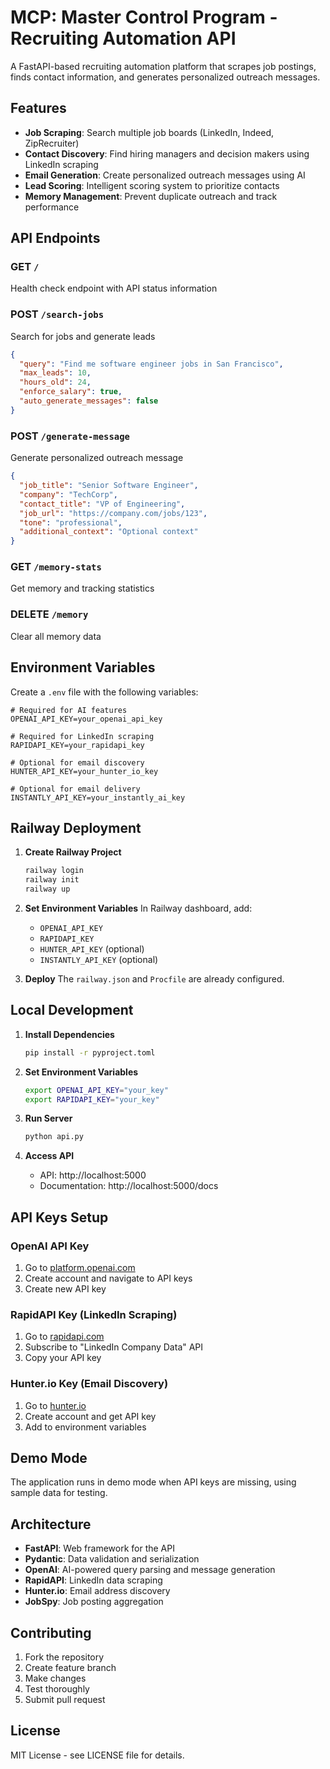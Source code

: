 # MCP: Master Control Program - Recruiting Automation API

A FastAPI-based recruiting automation platform that scrapes job postings, finds contact information, and generates personalized outreach messages.

## Features

- **Job Scraping**: Search multiple job boards (LinkedIn, Indeed, ZipRecruiter)
- **Contact Discovery**: Find hiring managers and decision makers using LinkedIn scraping
- **Email Generation**: Create personalized outreach messages using AI
- **Lead Scoring**: Intelligent scoring system to prioritize contacts
- **Memory Management**: Prevent duplicate outreach and track performance

## API Endpoints

### GET `/`
Health check endpoint with API status information

### POST `/search-jobs`
Search for jobs and generate leads
```json
{
  "query": "Find me software engineer jobs in San Francisco",
  "max_leads": 10,
  "hours_old": 24,
  "enforce_salary": true,
  "auto_generate_messages": false
}
```

### POST `/generate-message`
Generate personalized outreach message
```json
{
  "job_title": "Senior Software Engineer",
  "company": "TechCorp",
  "contact_title": "VP of Engineering",
  "job_url": "https://company.com/jobs/123",
  "tone": "professional",
  "additional_context": "Optional context"
}
```

### GET `/memory-stats`
Get memory and tracking statistics

### DELETE `/memory`
Clear all memory data

## Environment Variables

Create a `.env` file with the following variables:

```env
# Required for AI features
OPENAI_API_KEY=your_openai_api_key

# Required for LinkedIn scraping
RAPIDAPI_KEY=your_rapidapi_key

# Optional for email discovery
HUNTER_API_KEY=your_hunter_io_key

# Optional for email delivery
INSTANTLY_API_KEY=your_instantly_ai_key
```

## Railway Deployment

1. **Create Railway Project**
   ```bash
   railway login
   railway init
   railway up
   ```

2. **Set Environment Variables**
   In Railway dashboard, add:
   - `OPENAI_API_KEY`
   - `RAPIDAPI_KEY` 
   - `HUNTER_API_KEY` (optional)
   - `INSTANTLY_API_KEY` (optional)

3. **Deploy**
   The `railway.json` and `Procfile` are already configured.

## Local Development

1. **Install Dependencies**
   ```bash
   pip install -r pyproject.toml
   ```

2. **Set Environment Variables**
   ```bash
   export OPENAI_API_KEY="your_key"
   export RAPIDAPI_KEY="your_key"
   ```

3. **Run Server**
   ```bash
   python api.py
   ```

4. **Access API**
   - API: http://localhost:5000
   - Documentation: http://localhost:5000/docs

## API Keys Setup

### OpenAI API Key
1. Go to [platform.openai.com](https://platform.openai.com)
2. Create account and navigate to API keys
3. Create new API key

### RapidAPI Key (LinkedIn Scraping)
1. Go to [rapidapi.com](https://rapidapi.com)
2. Subscribe to "LinkedIn Company Data" API
3. Copy your API key

### Hunter.io Key (Email Discovery)
1. Go to [hunter.io](https://hunter.io)
2. Create account and get API key
3. Add to environment variables

## Demo Mode

The application runs in demo mode when API keys are missing, using sample data for testing.

## Architecture

- **FastAPI**: Web framework for the API
- **Pydantic**: Data validation and serialization
- **OpenAI**: AI-powered query parsing and message generation
- **RapidAPI**: LinkedIn data scraping
- **Hunter.io**: Email address discovery
- **JobSpy**: Job posting aggregation

## Contributing

1. Fork the repository
2. Create feature branch
3. Make changes
4. Test thoroughly
5. Submit pull request

## License

MIT License - see LICENSE file for details.